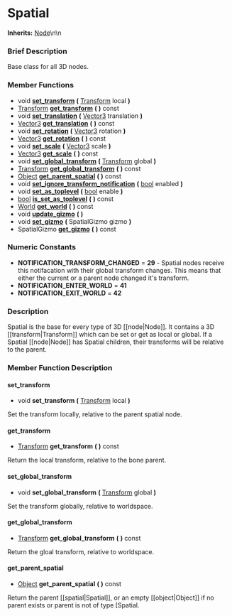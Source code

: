 #  Spatial  
**Inherits:** [Node](class_node)\\n\\n
###  Brief Description  
Base class for all 3D nodes.

###  Member Functions 
  * void  **[set_transform](#set_transform)**  **(** [Transform](class_transform) local  **)**
  * [Transform](class_transform)  **[get_transform](#get_transform)**  **(** **)** const
  * void  **[set_translation](#set_translation)**  **(** [Vector3](class_vector3) translation  **)**
  * [Vector3](class_vector3)  **[get_translation](#get_translation)**  **(** **)** const
  * void  **[set_rotation](#set_rotation)**  **(** [Vector3](class_vector3) rotation  **)**
  * [Vector3](class_vector3)  **[get_rotation](#get_rotation)**  **(** **)** const
  * void  **[set_scale](#set_scale)**  **(** [Vector3](class_vector3) scale  **)**
  * [Vector3](class_vector3)  **[get_scale](#get_scale)**  **(** **)** const
  * void  **[set_global_transform](#set_global_transform)**  **(** [Transform](class_transform) global  **)**
  * [Transform](class_transform)  **[get_global_transform](#get_global_transform)**  **(** **)** const
  * [Object](class_object)  **[get_parent_spatial](#get_parent_spatial)**  **(** **)** const
  * void  **[set_ignore_transform_notification](#set_ignore_transform_notification)**  **(** [bool](class_bool) enabled  **)**
  * void  **[set_as_toplevel](#set_as_toplevel)**  **(** [bool](class_bool) enable  **)**
  * [bool](class_bool)  **[is_set_as_toplevel](#is_set_as_toplevel)**  **(** **)** const
  * [World](class_world)  **[get_world](#get_world)**  **(** **)** const
  * void  **[update_gizmo](#update_gizmo)**  **(** **)**
  * void  **[set_gizmo](#set_gizmo)**  **(** SpatialGizmo gizmo  **)**
  * SpatialGizmo  **[get_gizmo](#get_gizmo)**  **(** **)** const

###  Numeric Constants  
  * **NOTIFICATION_TRANSFORM_CHANGED** = **29** - Spatial nodes receive this notifacation with their global transform changes. This means that either the current or a parent node changed it's transform.
  * **NOTIFICATION_ENTER_WORLD** = **41**
  * **NOTIFICATION_EXIT_WORLD** = **42**

###  Description  
Spatial is the base for every type of 3D [[node|Node]]. It contains a 3D [[transform|Transform]] which can be set or get as local or global. If a Spatial [[node|Node]] has Spatial children, their transforms will be relative to the parent.

###  Member Function Description  

#### <a name="set_transform">set_transform</a>
  * void  **set_transform**  **(** [Transform](class_transform) local  **)**

Set the transform locally, relative to the parent spatial node.

#### <a name="get_transform">get_transform</a>
  * [Transform](class_transform)  **get_transform**  **(** **)** const

Return the local transform, relative to the bone parent.

#### <a name="set_global_transform">set_global_transform</a>
  * void  **set_global_transform**  **(** [Transform](class_transform) global  **)**

Set the transform globally, relative to worldspace.

#### <a name="get_global_transform">get_global_transform</a>
  * [Transform](class_transform)  **get_global_transform**  **(** **)** const

Return the gloal transform, relative to worldspace.

#### <a name="get_parent_spatial">get_parent_spatial</a>
  * [Object](class_object)  **get_parent_spatial**  **(** **)** const

Return the parent [[spatial|Spatial]], or an empty [[object|Object]] if no parent exists or parent is not of type [Spatial.

